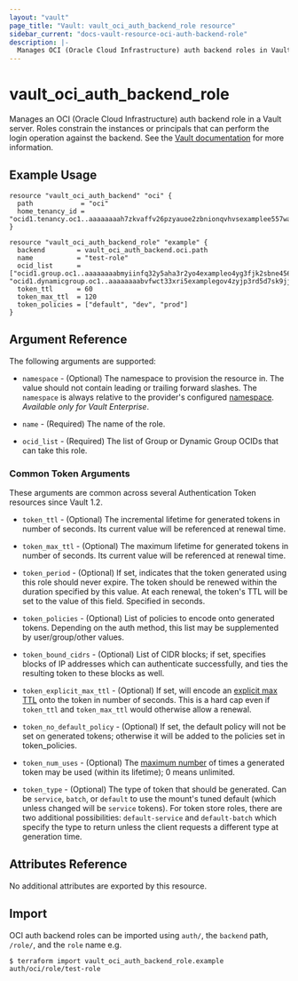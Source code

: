 ```yaml
---
layout: "vault"
page_title: "Vault: vault_oci_auth_backend_role resource"
sidebar_current: "docs-vault-resource-oci-auth-backend-role"
description: |-
  Manages OCI (Oracle Cloud Infrastructure) auth backend roles in Vault.
---
```


# vault\_oci\_auth\_backend\_role

Manages an OCI (Oracle Cloud Infrastructure) auth backend role in a 
Vault server. Roles constrain the instances or principals that can
perform the login operation against the backend. See the [Vault
documentation](https://developer.hashicorp.com/vault/docs/auth/oci) for
more information.

## Example Usage

```hcl
resource "vault_oci_auth_backend" "oci" {
  path            = "oci"
  home_tenancy_id = "ocid1.tenancy.oc1..aaaaaaaah7zkvaffv26pzyauoe2zbnionqvhvsexamplee557wakiofi4ysgqq"
}

resource "vault_oci_auth_backend_role" "example" {
  backend        = vault_oci_auth_backend.oci.path
  name           = "test-role"
  ocid_list      = ["ocid1.group.oc1..aaaaaaaabmyiinfq32y5aha3r2yo4exampleo4yg3fjk2sbne4567tropaa", "ocid1.dynamicgroup.oc1..aaaaaaaabvfwct33xri5examplegov4zyjp3rd5d7sk9jjdggxijhco56hrq"]
  token_ttl      = 60
  token_max_ttl  = 120
  token_policies = ["default", "dev", "prod"]
}
```

## Argument Reference

The following arguments are supported:

* `namespace` - (Optional) The namespace to provision the resource in.
  The value should not contain leading or trailing forward slashes.
  The `namespace` is always relative to the provider's configured [namespace](/docs/providers/vault#namespace).
   *Available only for Vault Enterprise*.

* `name` - (Required) The name of the role.

* `ocid_list` - (Required) The list of Group or Dynamic Group OCIDs that can take this role.

### Common Token Arguments

These arguments are common across several Authentication Token resources since Vault 1.2.

* `token_ttl` - (Optional) The incremental lifetime for generated tokens in number of seconds.
  Its current value will be referenced at renewal time.

* `token_max_ttl` - (Optional) The maximum lifetime for generated tokens in number of seconds.
  Its current value will be referenced at renewal time.

* `token_period` - (Optional) If set, indicates that the
  token generated using this role should never expire. The token should be renewed within the
  duration specified by this value. At each renewal, the token's TTL will be set to the
  value of this field. Specified in seconds.

* `token_policies` - (Optional) List of policies to encode onto generated tokens. Depending
  on the auth method, this list may be supplemented by user/group/other values.

* `token_bound_cidrs` - (Optional) List of CIDR blocks; if set, specifies blocks of IP
  addresses which can authenticate successfully, and ties the resulting token to these blocks
  as well.

* `token_explicit_max_ttl` - (Optional) If set, will encode an
  [explicit max TTL](https://www.vaultproject.io/docs/concepts/tokens.html#token-time-to-live-periodic-tokens-and-explicit-max-ttls)
  onto the token in number of seconds. This is a hard cap even if `token_ttl` and
  `token_max_ttl` would otherwise allow a renewal.

* `token_no_default_policy` - (Optional) If set, the default policy will not be set on
  generated tokens; otherwise it will be added to the policies set in token_policies.

* `token_num_uses` - (Optional) The [maximum number](https://developer.hashicorp.com/vault/api-docs/auth/oci#token_num_uses)
   of times a generated token may be used (within its lifetime); 0 means unlimited.

* `token_type` - (Optional) The type of token that should be generated. Can be `service`,
  `batch`, or `default` to use the mount's tuned default (which unless changed will be
  `service` tokens). For token store roles, there are two additional possibilities:
  `default-service` and `default-batch` which specify the type to return unless the client
  requests a different type at generation time.

## Attributes Reference

No additional attributes are exported by this resource.

## Import

OCI auth backend roles can be imported using `auth/`, the `backend` path, `/role/`, and the `role` name e.g.

```
$ terraform import vault_oci_auth_backend_role.example auth/oci/role/test-role
```
